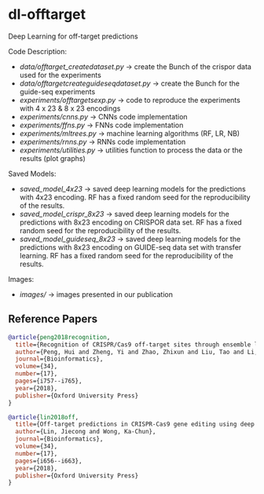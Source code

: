 # dl-offtarget

Deep Learning for off-target predictions <br>

Code Description: <br>
- *data/offtarget_createdataset.py* -> create the Bunch of the crispor data used for the experiments
- *data/offtargetcreateguideseqdataset.py* -> create the Bunch for the guide-seq experiments
- *experiments/offtargetsexp.py* -> code to reproduce the experiments with 4 x 23 & 8 x 23 encodings
- *experiments/cnns.py* -> CNNs code implementation
- *experiments/ffns.py* -> FNNs code implementation
- *experiments/mltrees.py* -> machine learning algorithms (RF, LR, NB)
- *experiments/rnns.py* -> RNNs code implementation
- *experiments/utilities.py* -> utilities function to process the data or the results (plot graphs)

Saved Models: <br>
- *saved_model_4x23* -> saved deep learning models for the predictions with 4x23 encoding. RF has a fixed random seed for the reproducibility of the results.
- *saved_model_crispr_8x23* -> saved deep learning models for the predictions with 8x23 encoding on CRISPOR data set. RF has a fixed random seed for the reproducibility of the results.
- *saved_model_guideseq_8x23* -> saved deep learning models for the predictions with 8x23 encoding on GUIDE-seq data set with transfer learning. RF has a fixed random seed for the reproducibility of the results.

Images: <br>
- *images/* -> images presented in our publication

## Reference Papers

```bibtex
@article{peng2018recognition,
  title={Recognition of CRISPR/Cas9 off-target sites through ensemble learning of uneven mismatch distributions},
  author={Peng, Hui and Zheng, Yi and Zhao, Zhixun and Liu, Tao and Li, Jinyan},
  journal={Bioinformatics},
  volume={34},
  number={17},
  pages={i757--i765},
  year={2018},
  publisher={Oxford University Press}
}
```

```bibtex
@article{lin2018off,
  title={Off-target predictions in CRISPR-Cas9 gene editing using deep learning},
  author={Lin, Jiecong and Wong, Ka-Chun},
  journal={Bioinformatics},
  volume={34},
  number={17},
  pages={i656--i663},
  year={2018},
  publisher={Oxford University Press}
}
```
